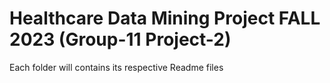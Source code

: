 # Healthcare Data Mining Project FALL 2023 (Group-11 Project-2)   

Each folder will contains its respective Readme files
